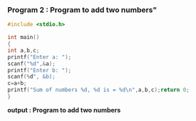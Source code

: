 ### Program 2 : Program to add two numbers"
```C
#include <stdio.h>

int main()
{
int a,b,c;
printf("Enter a: ");
scanf("%d",&a);
printf("Enter b: ");
scanf(%d", &b);
c=a+b;
printf("Sum of numbers %d, %d is = %d\n",a,b,c);return 0;
}
```
**output : Program to add two numbers**

